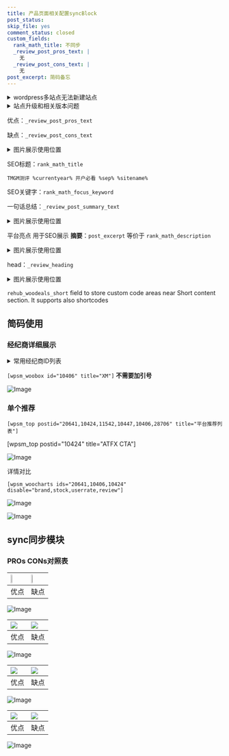```yaml
---
title: 产品页面相关配置syncBlock
post_status: 
skip_file: yes
comment_status: closed
custom_fields:
  rank_math_title: 不同步
  _review_post_pros_text: |
    无
  _review_post_cons_text: |
    无
post_excerpt: 简码备忘
---
```

<details><summary>wordpress多站点无法新建站点</summary>

<li>和报错需要清理cookies一样的原因</li>
<li>wp-config.php里面<code>define( 'SUBDOMAIN_INSTALL', false );//子域名安装</code></li>
<li>新建子站点是用<code>define( 'SUBDOMAIN_INSTALL', true);//子域名安装</code> 完成以后，改成<code>false</code></li>
</details>

<details><summary>站点升级和相关版本问题</summary>

<p>wordpress：5.9.9
woocommerce：7.5.1
出现问题的地方：主题选项里面>><strong>Product layout >>compact style</strong></p>
<p>如何出现没有用过的字段 导致无法保存。先导出配置 然后进行修改，后面再次恢复即可。</p>
<p>出现部分字段无法显示时，需要返回默认布局后，对产品进行保存就好了。</p>
<p></p>
</details>

优点：`_review_post_pros_text`

缺点：`_review_post_cons_text`

<details><summary>图片展示使用位置</summary>

<img src="https://prod-files-secure.s3.us-west-2.amazonaws.com/39ed1227-6d7d-4570-be36-9ccd4a2c4241/f51d3d83-55d4-4bdf-9604-f37ec77ab556/Untitled.png?X-Amz-Algorithm=AWS4-HMAC-SHA256&X-Amz-Content-Sha256=UNSIGNED-PAYLOAD&X-Amz-Credential=ASIAZI2LB466WIBTWN2O%2F20250717%2Fus-west-2%2Fs3%2Faws4_request&X-Amz-Date=20250717T165520Z&X-Amz-Expires=3600&X-Amz-Security-Token=IQoJb3JpZ2luX2VjEGEaCXVzLXdlc3QtMiJIMEYCIQCoVh18VUcsqVyyi9LInZhO9T6%2BQtdnWgWzNUbX5o2%2FhAIhAP0XkuhgwsVxrpghgSlz3EcvZDNyY0OlcZHtuX6zUdkqKv8DCHoQABoMNjM3NDIzMTgzODA1IgzzQm8BLrXmx%2BRG%2FRkq3AOrxfgbRivYG9%2FFPwv6F3jbBLQqQzjwlz9JyRXJona9Jd4J1AOGNVWbXKcjdaErnk7ErkuqwY0ltWdRitNZtz%2B4rFvje1sbZgKiX%2B8XAHpImBqvevwieMyp%2FSymhUAotfuzywhwkabdwqpx5uGYNIluyoVujynrg38gxOa1E6NxJ2yI9NcsvSNpwzE%2B%2F5HmTKmqYbRujqaJIJ3bD8MfVyhPa1q4bu5wMYviPkTqvy%2F69VTDJWbffVjPUzAs3pacACgiC91o0c6UzMg3WgdpI66vdimieAnrlJ5O0HcSQMwH%2FGVfUE0pwePi0QxTkh1LaXvggXq9fyl41S9Xrp4YCjHkIQmR2p8xntAgzlZq5OEa%2FCrxDcywG2UFaNmMFQ7KIiBiZmhPcdJPtqk6Iw8eksEo4Z%2FZrMmd7L%2Fhgi%2FoMgaaIa5pVi5DAyZKcHjG%2BIXEnIvll1C88GQTgoac0cDek1mK9rmOOSzWZ5%2FObvsvU4QhBQh4gbaBC990Rvqg%2BIQNBozvbYB%2FnZvuXObnHeSxQobzgCtsnvFUhcGB%2BPzSkTWih4NY7N7FIssG7QJHfTxx63q1pVSa4UCjutuywhCElqGWd0KqVzMGCFybfYS6%2Fqj2cTw3VX%2BQlExvSlVr%2FTDWy%2BTDBjqkAYmMH4depAJtBNqfw7e8HLRMDjpq6qQTuyY4IG4T88sT6mAJJEjzCkjCo7jLY4YCcmJ5I1zUCUd%2FrACfXzV%2FFx51Kg3XNkxMTTNUlp8yXmwky%2BBzTUzewQKl3D0FZJTw%2BBKejXS%2BJBT%2BY5VXnoHCyrDKDLK6HiCMuPR58gOSDWjbNbA65%2BTyOus7KDdoFADuWMLWvWJ%2BZkZ4zKdXEReZWNKOnz%2BM&X-Amz-Signature=09b5fef88cf960b342349f548877533e8d33f5821012f91fab23c68c4911cb87&X-Amz-SignedHeaders=host&x-amz-checksum-mode=ENABLED&x-id=GetObject" alt="Image">
</details>

SEO标题：`rank_math_title`

`TMGM测评 %currentyear% 开户必看 %sep% %sitename%`

SEO关键字：`rank_math_focus_keyword`

一句话总结：`_review_post_summary_text`

<details><summary>图片展示使用位置</summary>

<img src="https://prod-files-secure.s3.us-west-2.amazonaws.com/39ed1227-6d7d-4570-be36-9ccd4a2c4241/4b96a922-296c-4f4e-8630-d1c870cbce01/Untitled.png?X-Amz-Algorithm=AWS4-HMAC-SHA256&X-Amz-Content-Sha256=UNSIGNED-PAYLOAD&X-Amz-Credential=ASIAZI2LB466WGVMRRFG%2F20250717%2Fus-west-2%2Fs3%2Faws4_request&X-Amz-Date=20250717T165520Z&X-Amz-Expires=3600&X-Amz-Security-Token=IQoJb3JpZ2luX2VjEGEaCXVzLXdlc3QtMiJIMEYCIQCp6WdvRRJ1GdBhTNBDH7YKu2aP0Q%2BJrnuKvc%2FNGq1zQAIhAJi9XzZqLqedxq3Juwbc%2BPuEgU6qDH9CloyU66VHZCLtKv8DCHoQABoMNjM3NDIzMTgzODA1IgwXimOeCp9P6ifTORoq3AMTIms3G8W1lmk5AfNqy00BQN0rdgqWx4k7uxI%2FJ2UL7CnLtgCEpFuV2cCk1a%2B1l%2BiV8LQ5wjaCb7p4sp2kLYZSNmjVxDxn845%2BQLJTFwt3ueVy%2FWXOYXH9mnxHCktQBOTz3dm5xCkAOb6nX%2BWD5j8rwB3wQQXtIlRXLiAlzBUb3GTHiSfNFNeBri1F4Unnh0P2zSds3390BuiPljtFWGapUlRCUGrbI6vJqLXodwYYS6pSPUc3za9jaCc9EAY%2BGngBshszIZrrR%2BVDovvsLbMbrScE1CuI2s%2Foe7Jt5WZSl8tcENicc7pgdjRkgsM6IMBtJVigLaIojhwre4fwigK2NJNa3rr0INQA%2Fn4kEvl%2B3nR0oEFJSsQ%2B5driCON1gFqDTUkYQOoPPFqzVHxVnUdampOHAmBYMnyTVa%2Bh9YlztbFqW6QrK0mU1JDjJHNjqBj1L2G0IDV2nKxSNrH792UIO8I6fpNTOFCdGskB3OMuQE6nVdhr2L0Bc0RDFRxoRQPxo5rwNMKgI81zHRoERPc%2FVhIc9myjD9r7Ou%2FVxQgxRLDQjqsFdUNHLgxT3itdYTjS%2B7HAl84UGPGdendxm0QrNGv7Ne7TvFcCmQCF8ccDcya7xR%2BO7O1b7uZzEjCUy%2BTDBjqkATvT%2FBJFSfrZgxnbDzpoFGZ%2BkWIRd6ujjtJq3ef7e36dwedi9Se9aDTju590UIDRhxh7A9jI9IhMZc3yW3Cklh4hv31JcHHclb%2F2ZQKOokrAhsjd1jXcJzmqedEF6rqAGLrbvRwEhSJO5WNG2rNGW5bYMxB8%2Fuz%2B6GaCHx24NQuWtDy2z1Xwprt3LqoA72TgcliF1uCnQrx3TKbrY8gp%2B3eotYiL&X-Amz-Signature=4dec44896e56016d36dce22e4a929b3cad2b94eae22c1899335be3fc1c1df955&X-Amz-SignedHeaders=host&x-amz-checksum-mode=ENABLED&x-id=GetObject" alt="Image">
</details>

平台亮点 用于SEO展示 **摘要**：`post_excerpt`  等价于 `rank_math_description`

<details><summary>图片展示使用位置</summary>

<img src="https://prod-files-secure.s3.us-west-2.amazonaws.com/39ed1227-6d7d-4570-be36-9ccd4a2c4241/1ee11f63-b60a-4dfe-a7a7-d58ff23b5d88/Untitled.png?X-Amz-Algorithm=AWS4-HMAC-SHA256&X-Amz-Content-Sha256=UNSIGNED-PAYLOAD&X-Amz-Credential=ASIAZI2LB466XMJZBAWY%2F20250717%2Fus-west-2%2Fs3%2Faws4_request&X-Amz-Date=20250717T165521Z&X-Amz-Expires=3600&X-Amz-Security-Token=IQoJb3JpZ2luX2VjEGEaCXVzLXdlc3QtMiJHMEUCIQC2q3hcDaLCeqv%2Fx8NetcAHwRh57OAnldodNTna1WMnbgIgTrbX7OkhKTKUA7pvHlf%2BA6vQd%2Fty6SCIy0abtySdFMIq%2FwMIehAAGgw2Mzc0MjMxODM4MDUiDAiyupl3Z%2BtUc4gLRyrcAwrNT%2FjqE5cUN44qgDpgyTWO1UOiItw8H2cRPN0UI1rp2a9VrhNkuZUJuXNIwVlMfOjTh1wdTC6rzbCMh2WdfdasHaZgUJVNrjOm9tB%2BbwtaCxgMkNvROy%2BVaxUtlhi2O6bQuVxyPiAKe6Ufee0htWXR7jrDgxo8TI4SXqH%2B%2BqF43IBka48bdI9mPVMWLfYy%2BJfOC6Fj5eHWDTUPpjrK8ltxPuPl6iRWjzvllI70hVEHzcGVQnjQf8M1mN%2BVw%2B8J%2Bls5BlvInvb5w0hHfTolnINRBWTKvdxv3UuvLsZO9Qm%2FwdExUPPCJZSrJpqBoRM0Abvm002%2FHwhw9JTEis8IozWZWoypPeMHuEy0rpaVF%2FyObiJfv8RC%2FGpvdATDdoTqj3MXF9PMJbglOOmgX3hfC5wevHgvJFfVVnhlzgdCFiUvlX7mbls9JzNAQFi2zhxCtG3vw4iIR9rRgM4wLjSbMy7m8mQvnlsBqJ8WG8REpiMJKcUvl3DOdJ%2Fu7Gc46%2FH0VHCBLzuAL2QdprwGI7Ne1kPP9gUGKYEBDr8fizff6pq9cmKCLCh1knruCXVzN4p8Jk%2BTR4fK4kGEZgKjcGlKPyQXxtI5%2BV4A5IRoGTqTwz8QFGmk5LYGqag%2FBp1EMLHL5MMGOqUBr8mkcOrvMazAY3I4%2Fn0gjEcfn65m43lGqHKGGqd%2FHA0kzAGsXTI8IS1rmZhAOldMzwBMQPVjbQzFGK2YHOFGXXDSWjU5LzmAPvdIHwB68PNY0o13yxEPmySDEA%2FoqDc25O2YDmP%2B6zCRwgt%2BvB7JP29M5f1EAjS5BwF9FECZG8V%2BWVy8U39nGgyrT3crwZTnjwd9RYIEKzKI3zg38QH9anGv6a1N&X-Amz-Signature=30d88a824ef77fadd1a45484a56f3e9985a6d68c6efcb58bd03d52523e9dc094&X-Amz-SignedHeaders=host&x-amz-checksum-mode=ENABLED&x-id=GetObject" alt="Image">
<img src="https://prod-files-secure.s3.us-west-2.amazonaws.com/39ed1227-6d7d-4570-be36-9ccd4a2c4241/ad4118b5-78d8-4fbe-801e-3b29b5d99c01/Untitled.png?X-Amz-Algorithm=AWS4-HMAC-SHA256&X-Amz-Content-Sha256=UNSIGNED-PAYLOAD&X-Amz-Credential=ASIAZI2LB466XMJZBAWY%2F20250717%2Fus-west-2%2Fs3%2Faws4_request&X-Amz-Date=20250717T165521Z&X-Amz-Expires=3600&X-Amz-Security-Token=IQoJb3JpZ2luX2VjEGEaCXVzLXdlc3QtMiJHMEUCIQC2q3hcDaLCeqv%2Fx8NetcAHwRh57OAnldodNTna1WMnbgIgTrbX7OkhKTKUA7pvHlf%2BA6vQd%2Fty6SCIy0abtySdFMIq%2FwMIehAAGgw2Mzc0MjMxODM4MDUiDAiyupl3Z%2BtUc4gLRyrcAwrNT%2FjqE5cUN44qgDpgyTWO1UOiItw8H2cRPN0UI1rp2a9VrhNkuZUJuXNIwVlMfOjTh1wdTC6rzbCMh2WdfdasHaZgUJVNrjOm9tB%2BbwtaCxgMkNvROy%2BVaxUtlhi2O6bQuVxyPiAKe6Ufee0htWXR7jrDgxo8TI4SXqH%2B%2BqF43IBka48bdI9mPVMWLfYy%2BJfOC6Fj5eHWDTUPpjrK8ltxPuPl6iRWjzvllI70hVEHzcGVQnjQf8M1mN%2BVw%2B8J%2Bls5BlvInvb5w0hHfTolnINRBWTKvdxv3UuvLsZO9Qm%2FwdExUPPCJZSrJpqBoRM0Abvm002%2FHwhw9JTEis8IozWZWoypPeMHuEy0rpaVF%2FyObiJfv8RC%2FGpvdATDdoTqj3MXF9PMJbglOOmgX3hfC5wevHgvJFfVVnhlzgdCFiUvlX7mbls9JzNAQFi2zhxCtG3vw4iIR9rRgM4wLjSbMy7m8mQvnlsBqJ8WG8REpiMJKcUvl3DOdJ%2Fu7Gc46%2FH0VHCBLzuAL2QdprwGI7Ne1kPP9gUGKYEBDr8fizff6pq9cmKCLCh1knruCXVzN4p8Jk%2BTR4fK4kGEZgKjcGlKPyQXxtI5%2BV4A5IRoGTqTwz8QFGmk5LYGqag%2FBp1EMLHL5MMGOqUBr8mkcOrvMazAY3I4%2Fn0gjEcfn65m43lGqHKGGqd%2FHA0kzAGsXTI8IS1rmZhAOldMzwBMQPVjbQzFGK2YHOFGXXDSWjU5LzmAPvdIHwB68PNY0o13yxEPmySDEA%2FoqDc25O2YDmP%2B6zCRwgt%2BvB7JP29M5f1EAjS5BwF9FECZG8V%2BWVy8U39nGgyrT3crwZTnjwd9RYIEKzKI3zg38QH9anGv6a1N&X-Amz-Signature=ffd8bbc6dfc9455f2c2d392221291fde3808acacca1c1e6f7daab5a4b219fb9f&X-Amz-SignedHeaders=host&x-amz-checksum-mode=ENABLED&x-id=GetObject" alt="Image">
<img src="https://prod-files-secure.s3.us-west-2.amazonaws.com/39ed1227-6d7d-4570-be36-9ccd4a2c4241/a38cf7c9-a79c-4b64-9e94-13589fe0758b/Untitled.png?X-Amz-Algorithm=AWS4-HMAC-SHA256&X-Amz-Content-Sha256=UNSIGNED-PAYLOAD&X-Amz-Credential=ASIAZI2LB466XMJZBAWY%2F20250717%2Fus-west-2%2Fs3%2Faws4_request&X-Amz-Date=20250717T165521Z&X-Amz-Expires=3600&X-Amz-Security-Token=IQoJb3JpZ2luX2VjEGEaCXVzLXdlc3QtMiJHMEUCIQC2q3hcDaLCeqv%2Fx8NetcAHwRh57OAnldodNTna1WMnbgIgTrbX7OkhKTKUA7pvHlf%2BA6vQd%2Fty6SCIy0abtySdFMIq%2FwMIehAAGgw2Mzc0MjMxODM4MDUiDAiyupl3Z%2BtUc4gLRyrcAwrNT%2FjqE5cUN44qgDpgyTWO1UOiItw8H2cRPN0UI1rp2a9VrhNkuZUJuXNIwVlMfOjTh1wdTC6rzbCMh2WdfdasHaZgUJVNrjOm9tB%2BbwtaCxgMkNvROy%2BVaxUtlhi2O6bQuVxyPiAKe6Ufee0htWXR7jrDgxo8TI4SXqH%2B%2BqF43IBka48bdI9mPVMWLfYy%2BJfOC6Fj5eHWDTUPpjrK8ltxPuPl6iRWjzvllI70hVEHzcGVQnjQf8M1mN%2BVw%2B8J%2Bls5BlvInvb5w0hHfTolnINRBWTKvdxv3UuvLsZO9Qm%2FwdExUPPCJZSrJpqBoRM0Abvm002%2FHwhw9JTEis8IozWZWoypPeMHuEy0rpaVF%2FyObiJfv8RC%2FGpvdATDdoTqj3MXF9PMJbglOOmgX3hfC5wevHgvJFfVVnhlzgdCFiUvlX7mbls9JzNAQFi2zhxCtG3vw4iIR9rRgM4wLjSbMy7m8mQvnlsBqJ8WG8REpiMJKcUvl3DOdJ%2Fu7Gc46%2FH0VHCBLzuAL2QdprwGI7Ne1kPP9gUGKYEBDr8fizff6pq9cmKCLCh1knruCXVzN4p8Jk%2BTR4fK4kGEZgKjcGlKPyQXxtI5%2BV4A5IRoGTqTwz8QFGmk5LYGqag%2FBp1EMLHL5MMGOqUBr8mkcOrvMazAY3I4%2Fn0gjEcfn65m43lGqHKGGqd%2FHA0kzAGsXTI8IS1rmZhAOldMzwBMQPVjbQzFGK2YHOFGXXDSWjU5LzmAPvdIHwB68PNY0o13yxEPmySDEA%2FoqDc25O2YDmP%2B6zCRwgt%2BvB7JP29M5f1EAjS5BwF9FECZG8V%2BWVy8U39nGgyrT3crwZTnjwd9RYIEKzKI3zg38QH9anGv6a1N&X-Amz-Signature=5100dec2f4f0ee889eb805bacc417ea09aa3a7ed92e197d43a94f3930e06f2df&X-Amz-SignedHeaders=host&x-amz-checksum-mode=ENABLED&x-id=GetObject" alt="Image">
<img src="https://prod-files-secure.s3.us-west-2.amazonaws.com/39ed1227-6d7d-4570-be36-9ccd4a2c4241/7da6fc1e-d2ac-42ae-8c75-cb5749aa18f6/Untitled.png?X-Amz-Algorithm=AWS4-HMAC-SHA256&X-Amz-Content-Sha256=UNSIGNED-PAYLOAD&X-Amz-Credential=ASIAZI2LB466XMJZBAWY%2F20250717%2Fus-west-2%2Fs3%2Faws4_request&X-Amz-Date=20250717T165521Z&X-Amz-Expires=3600&X-Amz-Security-Token=IQoJb3JpZ2luX2VjEGEaCXVzLXdlc3QtMiJHMEUCIQC2q3hcDaLCeqv%2Fx8NetcAHwRh57OAnldodNTna1WMnbgIgTrbX7OkhKTKUA7pvHlf%2BA6vQd%2Fty6SCIy0abtySdFMIq%2FwMIehAAGgw2Mzc0MjMxODM4MDUiDAiyupl3Z%2BtUc4gLRyrcAwrNT%2FjqE5cUN44qgDpgyTWO1UOiItw8H2cRPN0UI1rp2a9VrhNkuZUJuXNIwVlMfOjTh1wdTC6rzbCMh2WdfdasHaZgUJVNrjOm9tB%2BbwtaCxgMkNvROy%2BVaxUtlhi2O6bQuVxyPiAKe6Ufee0htWXR7jrDgxo8TI4SXqH%2B%2BqF43IBka48bdI9mPVMWLfYy%2BJfOC6Fj5eHWDTUPpjrK8ltxPuPl6iRWjzvllI70hVEHzcGVQnjQf8M1mN%2BVw%2B8J%2Bls5BlvInvb5w0hHfTolnINRBWTKvdxv3UuvLsZO9Qm%2FwdExUPPCJZSrJpqBoRM0Abvm002%2FHwhw9JTEis8IozWZWoypPeMHuEy0rpaVF%2FyObiJfv8RC%2FGpvdATDdoTqj3MXF9PMJbglOOmgX3hfC5wevHgvJFfVVnhlzgdCFiUvlX7mbls9JzNAQFi2zhxCtG3vw4iIR9rRgM4wLjSbMy7m8mQvnlsBqJ8WG8REpiMJKcUvl3DOdJ%2Fu7Gc46%2FH0VHCBLzuAL2QdprwGI7Ne1kPP9gUGKYEBDr8fizff6pq9cmKCLCh1knruCXVzN4p8Jk%2BTR4fK4kGEZgKjcGlKPyQXxtI5%2BV4A5IRoGTqTwz8QFGmk5LYGqag%2FBp1EMLHL5MMGOqUBr8mkcOrvMazAY3I4%2Fn0gjEcfn65m43lGqHKGGqd%2FHA0kzAGsXTI8IS1rmZhAOldMzwBMQPVjbQzFGK2YHOFGXXDSWjU5LzmAPvdIHwB68PNY0o13yxEPmySDEA%2FoqDc25O2YDmP%2B6zCRwgt%2BvB7JP29M5f1EAjS5BwF9FECZG8V%2BWVy8U39nGgyrT3crwZTnjwd9RYIEKzKI3zg38QH9anGv6a1N&X-Amz-Signature=e9327c6f2f9e28e9413ce84ecb91b083e8a3e5a6a7d5a7ce54aa6d0c91d20cff&X-Amz-SignedHeaders=host&x-amz-checksum-mode=ENABLED&x-id=GetObject" alt="Image">
<img src="https://prod-files-secure.s3.us-west-2.amazonaws.com/39ed1227-6d7d-4570-be36-9ccd4a2c4241/7e97f40a-eaee-47f5-b2f9-475f96808fa7/Untitled.png?X-Amz-Algorithm=AWS4-HMAC-SHA256&X-Amz-Content-Sha256=UNSIGNED-PAYLOAD&X-Amz-Credential=ASIAZI2LB466XMJZBAWY%2F20250717%2Fus-west-2%2Fs3%2Faws4_request&X-Amz-Date=20250717T165521Z&X-Amz-Expires=3600&X-Amz-Security-Token=IQoJb3JpZ2luX2VjEGEaCXVzLXdlc3QtMiJHMEUCIQC2q3hcDaLCeqv%2Fx8NetcAHwRh57OAnldodNTna1WMnbgIgTrbX7OkhKTKUA7pvHlf%2BA6vQd%2Fty6SCIy0abtySdFMIq%2FwMIehAAGgw2Mzc0MjMxODM4MDUiDAiyupl3Z%2BtUc4gLRyrcAwrNT%2FjqE5cUN44qgDpgyTWO1UOiItw8H2cRPN0UI1rp2a9VrhNkuZUJuXNIwVlMfOjTh1wdTC6rzbCMh2WdfdasHaZgUJVNrjOm9tB%2BbwtaCxgMkNvROy%2BVaxUtlhi2O6bQuVxyPiAKe6Ufee0htWXR7jrDgxo8TI4SXqH%2B%2BqF43IBka48bdI9mPVMWLfYy%2BJfOC6Fj5eHWDTUPpjrK8ltxPuPl6iRWjzvllI70hVEHzcGVQnjQf8M1mN%2BVw%2B8J%2Bls5BlvInvb5w0hHfTolnINRBWTKvdxv3UuvLsZO9Qm%2FwdExUPPCJZSrJpqBoRM0Abvm002%2FHwhw9JTEis8IozWZWoypPeMHuEy0rpaVF%2FyObiJfv8RC%2FGpvdATDdoTqj3MXF9PMJbglOOmgX3hfC5wevHgvJFfVVnhlzgdCFiUvlX7mbls9JzNAQFi2zhxCtG3vw4iIR9rRgM4wLjSbMy7m8mQvnlsBqJ8WG8REpiMJKcUvl3DOdJ%2Fu7Gc46%2FH0VHCBLzuAL2QdprwGI7Ne1kPP9gUGKYEBDr8fizff6pq9cmKCLCh1knruCXVzN4p8Jk%2BTR4fK4kGEZgKjcGlKPyQXxtI5%2BV4A5IRoGTqTwz8QFGmk5LYGqag%2FBp1EMLHL5MMGOqUBr8mkcOrvMazAY3I4%2Fn0gjEcfn65m43lGqHKGGqd%2FHA0kzAGsXTI8IS1rmZhAOldMzwBMQPVjbQzFGK2YHOFGXXDSWjU5LzmAPvdIHwB68PNY0o13yxEPmySDEA%2FoqDc25O2YDmP%2B6zCRwgt%2BvB7JP29M5f1EAjS5BwF9FECZG8V%2BWVy8U39nGgyrT3crwZTnjwd9RYIEKzKI3zg38QH9anGv6a1N&X-Amz-Signature=894fd0d5d3a4ba489d71bec3bb92ca13a2de1b308d5254e490a1241b8bd75acd&X-Amz-SignedHeaders=host&x-amz-checksum-mode=ENABLED&x-id=GetObject" alt="Image">
</details>

head：`_review_heading`

<details><summary>图片展示使用位置</summary>

<img src="https://prod-files-secure.s3.us-west-2.amazonaws.com/39ed1227-6d7d-4570-be36-9ccd4a2c4241/3a4650ad-9887-415c-889a-edd51fa54f27/Untitled.png?X-Amz-Algorithm=AWS4-HMAC-SHA256&X-Amz-Content-Sha256=UNSIGNED-PAYLOAD&X-Amz-Credential=ASIAZI2LB466S5HKIKTB%2F20250717%2Fus-west-2%2Fs3%2Faws4_request&X-Amz-Date=20250717T165521Z&X-Amz-Expires=3600&X-Amz-Security-Token=IQoJb3JpZ2luX2VjEGEaCXVzLXdlc3QtMiJHMEUCIQDLj1R%2Fp5X0fDDIcjMiaTSRGkllQaem2X5QyibwfSvFqAIgbDR3W9XfMddAd7jKG0UMCuJm7HSmiU3Nspqbe4gXS%2Bgq%2FwMIehAAGgw2Mzc0MjMxODM4MDUiDK87hW9OBaZW5Kw0jSrcA5uxHj3CY%2BqkgAvevZiC%2FIteRuMnGp5oUzKmDGOvvLAHjIYBnSJI39mdAEJ2p7BLiucvHR20CUcqwKxQiffTzvhH3sLtkLLWjnJ8ld%2FCBvqS%2BOc2lxVr6DCrZVpezPrN5PbK6ziP%2F42d1gjIqfVhLmE9roOukKIBF3lSIxelp%2B2HGH76DTgrGo6mndh2P0vfKyKjb0DCtbaMAQOaUWcK6MOgF9r%2BoZGArpjOdoiiSLrWvoJofTnEDlbA7%2FJkCfmoOlUd7b24znY84%2FQZeup%2ByyCmlKjsIM2S%2FFg9PN442XId7NqOL3Dzx93VsmvdL2zaQk%2Bv8gFO5G8ssgUivFwmkST4eeZTx7LdQTxkDl4XSGWqie2Uv7JeEm1h2rHb2lziOE77hZMLoV8olwjiNhr74ba%2BOZ8hh1o3ffiAjks7YrxrQ82p2WKdSXvmrh8vsUeKdWl7117sQZ7FGGbuZPhE2cUQr64DDQrPoFU%2FNFqpNxQGglumrsOi3Zv9B0Dqjxey9Ghz8TEGy5Yz%2FI8%2Bcd8FFJqfsIexSoIiX5vNRvk3pjOjlbwp9NIhWnrldt5pvJ1li0ckQ7GAE%2FoutHLfx0LbPNhiocadXphmFAJ3w82hthvzWxZBGZPY%2FF8aQTtSMMzL5MMGOqUBrBUN%2FfcBtsfdVhi9TNTlhu%2FhT5fkbFF9631cjX8yj5rugE40RsVyp3rfWy0RE1p7Fj9y4JJIima57Cetfod%2Blbme58aqvoRBp8sVzofjHxw%2BNBLskWNrPc9JHyuczRIOkWKevyPR4jttg2RDUuTc%2BaAZgfgTvkb7rQzqKyNFphAPJFgISPwdCGn61Mil%2FiPVFCemarFuNkdzGRhW4Bd16w9P6qfm&X-Amz-Signature=a22d7bcb4d481006e491e8ee602fb356a510c12bc212796c7a3f07bcb5bf31dc&X-Amz-SignedHeaders=host&x-amz-checksum-mode=ENABLED&x-id=GetObject" alt="Image">
</details>

`rehub_woodeals_short`	field to store custom code areas near Short content section. It supports also shortcodes



## 简码使用

### 经纪商详细展示

<details><summary>常用经纪商ID列表</summary>

<pre><code class="php">嘉盛 ===> 20641  [wpsm_woobox id="20641" title="嘉盛"]
易信easymarkets ===> 11542  [wpsm_woobox id="11542" title="易信easymarkets"]
ATFX外汇 ===> 10424  [wpsm_woobox id="10424" title="ATFX"]
XM ===> 10406  [wpsm_woobox id="10406" title="XM"]
TMGM ===> 29622  [wpsm_woobox id="29622" title="TMGM"]
HYCM ===> 10447  [wpsm_woobox id="10447" title="HYCM"]
fpmarkets澳福外汇 ===> 20639  [wpsm_woobox id="20639" title="fpmarkets澳福外汇"]</code></pre>
</details>

`[wpsm_woobox id="10406" title="XM"]` **不需要加引号**

![Image](https://prod-files-secure.s3.us-west-2.amazonaws.com/39ed1227-6d7d-4570-be36-9ccd4a2c4241/4f898f9d-0fa7-4e43-acd3-ac6bc7be575a/Untitled.png?X-Amz-Algorithm=AWS4-HMAC-SHA256&X-Amz-Content-Sha256=UNSIGNED-PAYLOAD&X-Amz-Credential=ASIAZI2LB466Z4VHVIGV%2F20250717%2Fus-west-2%2Fs3%2Faws4_request&X-Amz-Date=20250717T165518Z&X-Amz-Expires=3600&X-Amz-Security-Token=IQoJb3JpZ2luX2VjEGEaCXVzLXdlc3QtMiJGMEQCIB9oI%2BKnHLntMXg31IxKheG3VMp4ysY0eXpHTVqMILaeAiBHdBSMLjXb5rWoFzASCRZQmMHHS3Lk6o7zjx8xoLrkyCr%2FAwh6EAAaDDYzNzQyMzE4MzgwNSIMypmoA5H6vdb%2BU2IQKtwDHr9TvkSAzrD7fIN0GItVBx5RDl2qDGpUkdm1nbukltJOLU25lhCTdFgu0%2FDKRKm92ZjPTjiouDcnGM2oNu0A%2FCPhcHnkYmp%2BWSk1QSPoyZ9k8VO4%2BUbORDqJ8gOPPp03CCkgdE1rE%2FCNpoeSxBS3sjR1y2g8JkLI6T0uFiTS%2B1LizyBZj2Ux0XNPzYW7KD2INGl4nwD1jjgl5KRTn4pnU8uXiMlxCHHfFqdQy964PQSMMM%2B8Os1zqyLQTHgOT0mYPsOrmm5L8Htc7ZHCpnRFvleg9KpKONbEMdjperCxeMpPbure9vqeWUJ5mMJVickLONTntHLrWnbUlfraCKiXJwaRRZPSOCH%2B5y0b9S30kXflptFiazPZt%2Fb5DTER4KmvLomCP%2FHHt1qTty%2Bzjg63WU0uOcoh8ntABENko5HRCfCzYFcuyYSu7ifItTuR0P4maZcQhlZb7EtQqkZY7Sl0a5D1Fv2LmThVoDYzXGSBcLdoLbqjL2wnu942q2s6WstJUgH%2BovaVeTjmImx%2F%2FfiQgXaRgdSftT6qeG%2FXlXWvOmOTJZu5cY6zvFsPq1qMkv%2BkAdyOPANVWQHx1sgd6aNylHA9c93DA%2BqlFJK1K4B0Y2j%2F20S66DodnhcJuEswmsvkwwY6pgFBc0yWpABKBSchQB%2B2JC306xOUzgPmSNyKjv57Wtu6SCMpbFFJou%2BMjjpj%2BUoIzAgWuvSE1UV7jWSs88aPgqNwzcWnXFHiZ8I5OCxqnD%2BSRrNJtImzydCRhgBPlCG4HEuo5JkX%2FXyRp%2BIpwKsWcB3mRUDDWahp49RC35LbLsqlXDiySLD%2B3wqUeXMOgeCcMu0NEIpqF0wprDg1GbMf4jt7%2Bev0%2FYSu&X-Amz-Signature=19b0ae3f9d0c8205d4edc59d926ea51ef8892af8017f14f1809a66089d36561d&X-Amz-SignedHeaders=host&x-amz-checksum-mode=ENABLED&x-id=GetObject)

### 单个推荐
`[wpsm_top postid="20641,10424,11542,10447,10406,28706" title="平台推荐列表"]`

[wpsm_top postid="10424" title="ATFX CTA"]

![Image](https://prod-files-secure.s3.us-west-2.amazonaws.com/39ed1227-6d7d-4570-be36-9ccd4a2c4241/5ac620dc-51a8-48b6-b55d-91f47299193c/Untitled.png?X-Amz-Algorithm=AWS4-HMAC-SHA256&X-Amz-Content-Sha256=UNSIGNED-PAYLOAD&X-Amz-Credential=ASIAZI2LB466Z4VHVIGV%2F20250717%2Fus-west-2%2Fs3%2Faws4_request&X-Amz-Date=20250717T165518Z&X-Amz-Expires=3600&X-Amz-Security-Token=IQoJb3JpZ2luX2VjEGEaCXVzLXdlc3QtMiJGMEQCIB9oI%2BKnHLntMXg31IxKheG3VMp4ysY0eXpHTVqMILaeAiBHdBSMLjXb5rWoFzASCRZQmMHHS3Lk6o7zjx8xoLrkyCr%2FAwh6EAAaDDYzNzQyMzE4MzgwNSIMypmoA5H6vdb%2BU2IQKtwDHr9TvkSAzrD7fIN0GItVBx5RDl2qDGpUkdm1nbukltJOLU25lhCTdFgu0%2FDKRKm92ZjPTjiouDcnGM2oNu0A%2FCPhcHnkYmp%2BWSk1QSPoyZ9k8VO4%2BUbORDqJ8gOPPp03CCkgdE1rE%2FCNpoeSxBS3sjR1y2g8JkLI6T0uFiTS%2B1LizyBZj2Ux0XNPzYW7KD2INGl4nwD1jjgl5KRTn4pnU8uXiMlxCHHfFqdQy964PQSMMM%2B8Os1zqyLQTHgOT0mYPsOrmm5L8Htc7ZHCpnRFvleg9KpKONbEMdjperCxeMpPbure9vqeWUJ5mMJVickLONTntHLrWnbUlfraCKiXJwaRRZPSOCH%2B5y0b9S30kXflptFiazPZt%2Fb5DTER4KmvLomCP%2FHHt1qTty%2Bzjg63WU0uOcoh8ntABENko5HRCfCzYFcuyYSu7ifItTuR0P4maZcQhlZb7EtQqkZY7Sl0a5D1Fv2LmThVoDYzXGSBcLdoLbqjL2wnu942q2s6WstJUgH%2BovaVeTjmImx%2F%2FfiQgXaRgdSftT6qeG%2FXlXWvOmOTJZu5cY6zvFsPq1qMkv%2BkAdyOPANVWQHx1sgd6aNylHA9c93DA%2BqlFJK1K4B0Y2j%2F20S66DodnhcJuEswmsvkwwY6pgFBc0yWpABKBSchQB%2B2JC306xOUzgPmSNyKjv57Wtu6SCMpbFFJou%2BMjjpj%2BUoIzAgWuvSE1UV7jWSs88aPgqNwzcWnXFHiZ8I5OCxqnD%2BSRrNJtImzydCRhgBPlCG4HEuo5JkX%2FXyRp%2BIpwKsWcB3mRUDDWahp49RC35LbLsqlXDiySLD%2B3wqUeXMOgeCcMu0NEIpqF0wprDg1GbMf4jt7%2Bev0%2FYSu&X-Amz-Signature=bbb87a0f31e8dd7ae9787ade8138a79ac58b3bf2996dda873a70df663d220558&X-Amz-SignedHeaders=host&x-amz-checksum-mode=ENABLED&x-id=GetObject)

详情对比

`[wpsm_woocharts ids="20641,10406,10424" disable="brand,stock,userrate,review"]`

![Image](https://prod-files-secure.s3.us-west-2.amazonaws.com/39ed1227-6d7d-4570-be36-9ccd4a2c4241/bf3ba45f-b9f3-4295-8aef-b4a495fd25f4/Untitled.png?X-Amz-Algorithm=AWS4-HMAC-SHA256&X-Amz-Content-Sha256=UNSIGNED-PAYLOAD&X-Amz-Credential=ASIAZI2LB466Z4VHVIGV%2F20250717%2Fus-west-2%2Fs3%2Faws4_request&X-Amz-Date=20250717T165518Z&X-Amz-Expires=3600&X-Amz-Security-Token=IQoJb3JpZ2luX2VjEGEaCXVzLXdlc3QtMiJGMEQCIB9oI%2BKnHLntMXg31IxKheG3VMp4ysY0eXpHTVqMILaeAiBHdBSMLjXb5rWoFzASCRZQmMHHS3Lk6o7zjx8xoLrkyCr%2FAwh6EAAaDDYzNzQyMzE4MzgwNSIMypmoA5H6vdb%2BU2IQKtwDHr9TvkSAzrD7fIN0GItVBx5RDl2qDGpUkdm1nbukltJOLU25lhCTdFgu0%2FDKRKm92ZjPTjiouDcnGM2oNu0A%2FCPhcHnkYmp%2BWSk1QSPoyZ9k8VO4%2BUbORDqJ8gOPPp03CCkgdE1rE%2FCNpoeSxBS3sjR1y2g8JkLI6T0uFiTS%2B1LizyBZj2Ux0XNPzYW7KD2INGl4nwD1jjgl5KRTn4pnU8uXiMlxCHHfFqdQy964PQSMMM%2B8Os1zqyLQTHgOT0mYPsOrmm5L8Htc7ZHCpnRFvleg9KpKONbEMdjperCxeMpPbure9vqeWUJ5mMJVickLONTntHLrWnbUlfraCKiXJwaRRZPSOCH%2B5y0b9S30kXflptFiazPZt%2Fb5DTER4KmvLomCP%2FHHt1qTty%2Bzjg63WU0uOcoh8ntABENko5HRCfCzYFcuyYSu7ifItTuR0P4maZcQhlZb7EtQqkZY7Sl0a5D1Fv2LmThVoDYzXGSBcLdoLbqjL2wnu942q2s6WstJUgH%2BovaVeTjmImx%2F%2FfiQgXaRgdSftT6qeG%2FXlXWvOmOTJZu5cY6zvFsPq1qMkv%2BkAdyOPANVWQHx1sgd6aNylHA9c93DA%2BqlFJK1K4B0Y2j%2F20S66DodnhcJuEswmsvkwwY6pgFBc0yWpABKBSchQB%2B2JC306xOUzgPmSNyKjv57Wtu6SCMpbFFJou%2BMjjpj%2BUoIzAgWuvSE1UV7jWSs88aPgqNwzcWnXFHiZ8I5OCxqnD%2BSRrNJtImzydCRhgBPlCG4HEuo5JkX%2FXyRp%2BIpwKsWcB3mRUDDWahp49RC35LbLsqlXDiySLD%2B3wqUeXMOgeCcMu0NEIpqF0wprDg1GbMf4jt7%2Bev0%2FYSu&X-Amz-Signature=a3eb7c01f59ef227dae8af7373d4d26c16014de5665487eda2972a16d2f64851&X-Amz-SignedHeaders=host&x-amz-checksum-mode=ENABLED&x-id=GetObject)

![Image](https://prod-files-secure.s3.us-west-2.amazonaws.com/39ed1227-6d7d-4570-be36-9ccd4a2c4241/30bc56ef-f383-4b48-9768-2ebc9e436ec0/Untitled.png?X-Amz-Algorithm=AWS4-HMAC-SHA256&X-Amz-Content-Sha256=UNSIGNED-PAYLOAD&X-Amz-Credential=ASIAZI2LB466Z4VHVIGV%2F20250717%2Fus-west-2%2Fs3%2Faws4_request&X-Amz-Date=20250717T165518Z&X-Amz-Expires=3600&X-Amz-Security-Token=IQoJb3JpZ2luX2VjEGEaCXVzLXdlc3QtMiJGMEQCIB9oI%2BKnHLntMXg31IxKheG3VMp4ysY0eXpHTVqMILaeAiBHdBSMLjXb5rWoFzASCRZQmMHHS3Lk6o7zjx8xoLrkyCr%2FAwh6EAAaDDYzNzQyMzE4MzgwNSIMypmoA5H6vdb%2BU2IQKtwDHr9TvkSAzrD7fIN0GItVBx5RDl2qDGpUkdm1nbukltJOLU25lhCTdFgu0%2FDKRKm92ZjPTjiouDcnGM2oNu0A%2FCPhcHnkYmp%2BWSk1QSPoyZ9k8VO4%2BUbORDqJ8gOPPp03CCkgdE1rE%2FCNpoeSxBS3sjR1y2g8JkLI6T0uFiTS%2B1LizyBZj2Ux0XNPzYW7KD2INGl4nwD1jjgl5KRTn4pnU8uXiMlxCHHfFqdQy964PQSMMM%2B8Os1zqyLQTHgOT0mYPsOrmm5L8Htc7ZHCpnRFvleg9KpKONbEMdjperCxeMpPbure9vqeWUJ5mMJVickLONTntHLrWnbUlfraCKiXJwaRRZPSOCH%2B5y0b9S30kXflptFiazPZt%2Fb5DTER4KmvLomCP%2FHHt1qTty%2Bzjg63WU0uOcoh8ntABENko5HRCfCzYFcuyYSu7ifItTuR0P4maZcQhlZb7EtQqkZY7Sl0a5D1Fv2LmThVoDYzXGSBcLdoLbqjL2wnu942q2s6WstJUgH%2BovaVeTjmImx%2F%2FfiQgXaRgdSftT6qeG%2FXlXWvOmOTJZu5cY6zvFsPq1qMkv%2BkAdyOPANVWQHx1sgd6aNylHA9c93DA%2BqlFJK1K4B0Y2j%2F20S66DodnhcJuEswmsvkwwY6pgFBc0yWpABKBSchQB%2B2JC306xOUzgPmSNyKjv57Wtu6SCMpbFFJou%2BMjjpj%2BUoIzAgWuvSE1UV7jWSs88aPgqNwzcWnXFHiZ8I5OCxqnD%2BSRrNJtImzydCRhgBPlCG4HEuo5JkX%2FXyRp%2BIpwKsWcB3mRUDDWahp49RC35LbLsqlXDiySLD%2B3wqUeXMOgeCcMu0NEIpqF0wprDg1GbMf4jt7%2Bev0%2FYSu&X-Amz-Signature=907364d48248fb3b2140020f73ecc0fd540d78565109aed5d73b7f7c9274827c&X-Amz-SignedHeaders=host&x-amz-checksum-mode=ENABLED&x-id=GetObject)

## sync同步模块

### PROs CONs对照表

| <img src="https://cdn.ifttt.fun/gh/jarlin8/OSS@main/icons/customize/pros.svg" height="auto" width="37.3%"> | <img src="https://cdn.ifttt.fun/gh/jarlin8/OSS@main/icons/customize/cons.svg" height="auto" width="28.8%"> |
| :--- | :--- |
| 优点 | 缺点 |

![Image](https://prod-files-secure.s3.us-west-2.amazonaws.com/39ed1227-6d7d-4570-be36-9ccd4a2c4241/8742b755-dfb5-4004-9a5f-d6e561664bd8/Untitled.png?X-Amz-Algorithm=AWS4-HMAC-SHA256&X-Amz-Content-Sha256=UNSIGNED-PAYLOAD&X-Amz-Credential=ASIAZI2LB466Z4VHVIGV%2F20250717%2Fus-west-2%2Fs3%2Faws4_request&X-Amz-Date=20250717T165518Z&X-Amz-Expires=3600&X-Amz-Security-Token=IQoJb3JpZ2luX2VjEGEaCXVzLXdlc3QtMiJGMEQCIB9oI%2BKnHLntMXg31IxKheG3VMp4ysY0eXpHTVqMILaeAiBHdBSMLjXb5rWoFzASCRZQmMHHS3Lk6o7zjx8xoLrkyCr%2FAwh6EAAaDDYzNzQyMzE4MzgwNSIMypmoA5H6vdb%2BU2IQKtwDHr9TvkSAzrD7fIN0GItVBx5RDl2qDGpUkdm1nbukltJOLU25lhCTdFgu0%2FDKRKm92ZjPTjiouDcnGM2oNu0A%2FCPhcHnkYmp%2BWSk1QSPoyZ9k8VO4%2BUbORDqJ8gOPPp03CCkgdE1rE%2FCNpoeSxBS3sjR1y2g8JkLI6T0uFiTS%2B1LizyBZj2Ux0XNPzYW7KD2INGl4nwD1jjgl5KRTn4pnU8uXiMlxCHHfFqdQy964PQSMMM%2B8Os1zqyLQTHgOT0mYPsOrmm5L8Htc7ZHCpnRFvleg9KpKONbEMdjperCxeMpPbure9vqeWUJ5mMJVickLONTntHLrWnbUlfraCKiXJwaRRZPSOCH%2B5y0b9S30kXflptFiazPZt%2Fb5DTER4KmvLomCP%2FHHt1qTty%2Bzjg63WU0uOcoh8ntABENko5HRCfCzYFcuyYSu7ifItTuR0P4maZcQhlZb7EtQqkZY7Sl0a5D1Fv2LmThVoDYzXGSBcLdoLbqjL2wnu942q2s6WstJUgH%2BovaVeTjmImx%2F%2FfiQgXaRgdSftT6qeG%2FXlXWvOmOTJZu5cY6zvFsPq1qMkv%2BkAdyOPANVWQHx1sgd6aNylHA9c93DA%2BqlFJK1K4B0Y2j%2F20S66DodnhcJuEswmsvkwwY6pgFBc0yWpABKBSchQB%2B2JC306xOUzgPmSNyKjv57Wtu6SCMpbFFJou%2BMjjpj%2BUoIzAgWuvSE1UV7jWSs88aPgqNwzcWnXFHiZ8I5OCxqnD%2BSRrNJtImzydCRhgBPlCG4HEuo5JkX%2FXyRp%2BIpwKsWcB3mRUDDWahp49RC35LbLsqlXDiySLD%2B3wqUeXMOgeCcMu0NEIpqF0wprDg1GbMf4jt7%2Bev0%2FYSu&X-Amz-Signature=4d50fff036413eb397efbf60aa7468a8e4f75a2eb25cbd9dfff6a1799d4f50ae&X-Amz-SignedHeaders=host&x-amz-checksum-mode=ENABLED&x-id=GetObject)

| <img src="https://cdn.ifttt.fun/gh/jarlin8/OSS@main/icons/customize/pros1.svg" height="auto"> | <img src="https://cdn.ifttt.fun/gh/jarlin8/OSS@main/icons/customize/cons1.svg" height="auto"> |
| :--- | :--- |
| 优点 | 缺点 |

![Image](https://prod-files-secure.s3.us-west-2.amazonaws.com/39ed1227-6d7d-4570-be36-9ccd4a2c4241/806358f8-c9c4-4e17-bb35-c6c76a5397a5/Untitled.png?X-Amz-Algorithm=AWS4-HMAC-SHA256&X-Amz-Content-Sha256=UNSIGNED-PAYLOAD&X-Amz-Credential=ASIAZI2LB466Z4VHVIGV%2F20250717%2Fus-west-2%2Fs3%2Faws4_request&X-Amz-Date=20250717T165518Z&X-Amz-Expires=3600&X-Amz-Security-Token=IQoJb3JpZ2luX2VjEGEaCXVzLXdlc3QtMiJGMEQCIB9oI%2BKnHLntMXg31IxKheG3VMp4ysY0eXpHTVqMILaeAiBHdBSMLjXb5rWoFzASCRZQmMHHS3Lk6o7zjx8xoLrkyCr%2FAwh6EAAaDDYzNzQyMzE4MzgwNSIMypmoA5H6vdb%2BU2IQKtwDHr9TvkSAzrD7fIN0GItVBx5RDl2qDGpUkdm1nbukltJOLU25lhCTdFgu0%2FDKRKm92ZjPTjiouDcnGM2oNu0A%2FCPhcHnkYmp%2BWSk1QSPoyZ9k8VO4%2BUbORDqJ8gOPPp03CCkgdE1rE%2FCNpoeSxBS3sjR1y2g8JkLI6T0uFiTS%2B1LizyBZj2Ux0XNPzYW7KD2INGl4nwD1jjgl5KRTn4pnU8uXiMlxCHHfFqdQy964PQSMMM%2B8Os1zqyLQTHgOT0mYPsOrmm5L8Htc7ZHCpnRFvleg9KpKONbEMdjperCxeMpPbure9vqeWUJ5mMJVickLONTntHLrWnbUlfraCKiXJwaRRZPSOCH%2B5y0b9S30kXflptFiazPZt%2Fb5DTER4KmvLomCP%2FHHt1qTty%2Bzjg63WU0uOcoh8ntABENko5HRCfCzYFcuyYSu7ifItTuR0P4maZcQhlZb7EtQqkZY7Sl0a5D1Fv2LmThVoDYzXGSBcLdoLbqjL2wnu942q2s6WstJUgH%2BovaVeTjmImx%2F%2FfiQgXaRgdSftT6qeG%2FXlXWvOmOTJZu5cY6zvFsPq1qMkv%2BkAdyOPANVWQHx1sgd6aNylHA9c93DA%2BqlFJK1K4B0Y2j%2F20S66DodnhcJuEswmsvkwwY6pgFBc0yWpABKBSchQB%2B2JC306xOUzgPmSNyKjv57Wtu6SCMpbFFJou%2BMjjpj%2BUoIzAgWuvSE1UV7jWSs88aPgqNwzcWnXFHiZ8I5OCxqnD%2BSRrNJtImzydCRhgBPlCG4HEuo5JkX%2FXyRp%2BIpwKsWcB3mRUDDWahp49RC35LbLsqlXDiySLD%2B3wqUeXMOgeCcMu0NEIpqF0wprDg1GbMf4jt7%2Bev0%2FYSu&X-Amz-Signature=a62b602135dfa9922ce6ee90e4eac3557060166e4e76e25c0fc9b429c001e62b&X-Amz-SignedHeaders=host&x-amz-checksum-mode=ENABLED&x-id=GetObject)

| <img src="https://cdn.ifttt.fun/gh/jarlin8/OSS@main/icons/customize/pros2.svg" height="auto"> | <img src="https://cdn.ifttt.fun/gh/jarlin8/OSS@main/icons/customize/cons2.svg" height="auto"> |
| :--- | :--- |
| 优点 | 缺点 |

![Image](https://prod-files-secure.s3.us-west-2.amazonaws.com/39ed1227-6d7d-4570-be36-9ccd4a2c4241/a9245ec9-70dd-4005-b534-0d54315fc5f3/Untitled.png?X-Amz-Algorithm=AWS4-HMAC-SHA256&X-Amz-Content-Sha256=UNSIGNED-PAYLOAD&X-Amz-Credential=ASIAZI2LB466Z4VHVIGV%2F20250717%2Fus-west-2%2Fs3%2Faws4_request&X-Amz-Date=20250717T165518Z&X-Amz-Expires=3600&X-Amz-Security-Token=IQoJb3JpZ2luX2VjEGEaCXVzLXdlc3QtMiJGMEQCIB9oI%2BKnHLntMXg31IxKheG3VMp4ysY0eXpHTVqMILaeAiBHdBSMLjXb5rWoFzASCRZQmMHHS3Lk6o7zjx8xoLrkyCr%2FAwh6EAAaDDYzNzQyMzE4MzgwNSIMypmoA5H6vdb%2BU2IQKtwDHr9TvkSAzrD7fIN0GItVBx5RDl2qDGpUkdm1nbukltJOLU25lhCTdFgu0%2FDKRKm92ZjPTjiouDcnGM2oNu0A%2FCPhcHnkYmp%2BWSk1QSPoyZ9k8VO4%2BUbORDqJ8gOPPp03CCkgdE1rE%2FCNpoeSxBS3sjR1y2g8JkLI6T0uFiTS%2B1LizyBZj2Ux0XNPzYW7KD2INGl4nwD1jjgl5KRTn4pnU8uXiMlxCHHfFqdQy964PQSMMM%2B8Os1zqyLQTHgOT0mYPsOrmm5L8Htc7ZHCpnRFvleg9KpKONbEMdjperCxeMpPbure9vqeWUJ5mMJVickLONTntHLrWnbUlfraCKiXJwaRRZPSOCH%2B5y0b9S30kXflptFiazPZt%2Fb5DTER4KmvLomCP%2FHHt1qTty%2Bzjg63WU0uOcoh8ntABENko5HRCfCzYFcuyYSu7ifItTuR0P4maZcQhlZb7EtQqkZY7Sl0a5D1Fv2LmThVoDYzXGSBcLdoLbqjL2wnu942q2s6WstJUgH%2BovaVeTjmImx%2F%2FfiQgXaRgdSftT6qeG%2FXlXWvOmOTJZu5cY6zvFsPq1qMkv%2BkAdyOPANVWQHx1sgd6aNylHA9c93DA%2BqlFJK1K4B0Y2j%2F20S66DodnhcJuEswmsvkwwY6pgFBc0yWpABKBSchQB%2B2JC306xOUzgPmSNyKjv57Wtu6SCMpbFFJou%2BMjjpj%2BUoIzAgWuvSE1UV7jWSs88aPgqNwzcWnXFHiZ8I5OCxqnD%2BSRrNJtImzydCRhgBPlCG4HEuo5JkX%2FXyRp%2BIpwKsWcB3mRUDDWahp49RC35LbLsqlXDiySLD%2B3wqUeXMOgeCcMu0NEIpqF0wprDg1GbMf4jt7%2Bev0%2FYSu&X-Amz-Signature=38ea2d84a90cba5c8e28355045cda529f6e734bfd9595f4065cdc198345dc800&X-Amz-SignedHeaders=host&x-amz-checksum-mode=ENABLED&x-id=GetObject)

| <img src="https://cdn.ifttt.fun/gh/jarlin8/OSS@main/icons/customize/pros3.svg" height="auto"> | <img src="https://cdn.ifttt.fun/gh/jarlin8/OSS@main/icons/customize/cons3.svg" height="auto"> |
| :--- | :--- |
| 优点 | 缺点 |

![Image](https://prod-files-secure.s3.us-west-2.amazonaws.com/39ed1227-6d7d-4570-be36-9ccd4a2c4241/e1e580a2-2e5c-4780-9ff4-19c318fc2284/Untitled.png?X-Amz-Algorithm=AWS4-HMAC-SHA256&X-Amz-Content-Sha256=UNSIGNED-PAYLOAD&X-Amz-Credential=ASIAZI2LB466Z4VHVIGV%2F20250717%2Fus-west-2%2Fs3%2Faws4_request&X-Amz-Date=20250717T165518Z&X-Amz-Expires=3600&X-Amz-Security-Token=IQoJb3JpZ2luX2VjEGEaCXVzLXdlc3QtMiJGMEQCIB9oI%2BKnHLntMXg31IxKheG3VMp4ysY0eXpHTVqMILaeAiBHdBSMLjXb5rWoFzASCRZQmMHHS3Lk6o7zjx8xoLrkyCr%2FAwh6EAAaDDYzNzQyMzE4MzgwNSIMypmoA5H6vdb%2BU2IQKtwDHr9TvkSAzrD7fIN0GItVBx5RDl2qDGpUkdm1nbukltJOLU25lhCTdFgu0%2FDKRKm92ZjPTjiouDcnGM2oNu0A%2FCPhcHnkYmp%2BWSk1QSPoyZ9k8VO4%2BUbORDqJ8gOPPp03CCkgdE1rE%2FCNpoeSxBS3sjR1y2g8JkLI6T0uFiTS%2B1LizyBZj2Ux0XNPzYW7KD2INGl4nwD1jjgl5KRTn4pnU8uXiMlxCHHfFqdQy964PQSMMM%2B8Os1zqyLQTHgOT0mYPsOrmm5L8Htc7ZHCpnRFvleg9KpKONbEMdjperCxeMpPbure9vqeWUJ5mMJVickLONTntHLrWnbUlfraCKiXJwaRRZPSOCH%2B5y0b9S30kXflptFiazPZt%2Fb5DTER4KmvLomCP%2FHHt1qTty%2Bzjg63WU0uOcoh8ntABENko5HRCfCzYFcuyYSu7ifItTuR0P4maZcQhlZb7EtQqkZY7Sl0a5D1Fv2LmThVoDYzXGSBcLdoLbqjL2wnu942q2s6WstJUgH%2BovaVeTjmImx%2F%2FfiQgXaRgdSftT6qeG%2FXlXWvOmOTJZu5cY6zvFsPq1qMkv%2BkAdyOPANVWQHx1sgd6aNylHA9c93DA%2BqlFJK1K4B0Y2j%2F20S66DodnhcJuEswmsvkwwY6pgFBc0yWpABKBSchQB%2B2JC306xOUzgPmSNyKjv57Wtu6SCMpbFFJou%2BMjjpj%2BUoIzAgWuvSE1UV7jWSs88aPgqNwzcWnXFHiZ8I5OCxqnD%2BSRrNJtImzydCRhgBPlCG4HEuo5JkX%2FXyRp%2BIpwKsWcB3mRUDDWahp49RC35LbLsqlXDiySLD%2B3wqUeXMOgeCcMu0NEIpqF0wprDg1GbMf4jt7%2Bev0%2FYSu&X-Amz-Signature=010dbbb3100e444989f23bc51dbf0df2467dd08a1669365373665f0f47d95090&X-Amz-SignedHeaders=host&x-amz-checksum-mode=ENABLED&x-id=GetObject)